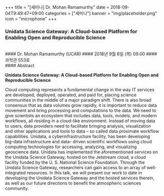 +++
title = "[세미나] Dr. Mohan Ramamurthy"
date = 2018-09-04T9:49:47+09:00
categories = ["세미나"]
banner = "img/placeholder.png"
icon = "microphone"
+++
### Unidata Science Gateway: A Cloud-based Platform for Enabling Open and Reproducible Science
<br>
#### Dr. Mohan Ramamurthy (UCAR)
#### 2018년 9월 6일 (목) 09:00
#### 과학관 553호
<br>
#### Abstract

**Unidata Science Gateway: A Cloud-based Platform for Enabling Open and Reproducible Science**

Cloud computing represents a fundamental change in the way IT services are developed, deployed, operated, and paid for, placing science communities in the middle of a major paradigm shift. There is also broad consensus that as data volumes grow rapidly, it is important to reduce data movement and bring processing and computations to the data. We need to give scientists an ecosystem that includes data, tools, models, and modern workflows, all residing in a cloud-like environment. Instead of moving data to users, data providers need to facilitate bringing analysis, visualization and other applications and tools to data – so called data proximate workflow capabilities.
Unidata, a cyberinfrastructure facility, has been developing big-data infrastructure and data- driven scientific workflows using cloud computing technologies for accessing, analyzing, and visualizing geoscience data. Unidata has implemented the aforementioned services on the Unidata Science Gateway, hosted on the Jetstream cloud, a cloud facility funded by the U. S. National Science Foundation. Through the Unidata Science Gateway, researchers can gain access to an array of well-integrated resources.
In this talk, we will present our work to date in developing the Unidata Science Gateway and the hosted services therein, as well as our future directions to benefit the atmospheric sciences community.
